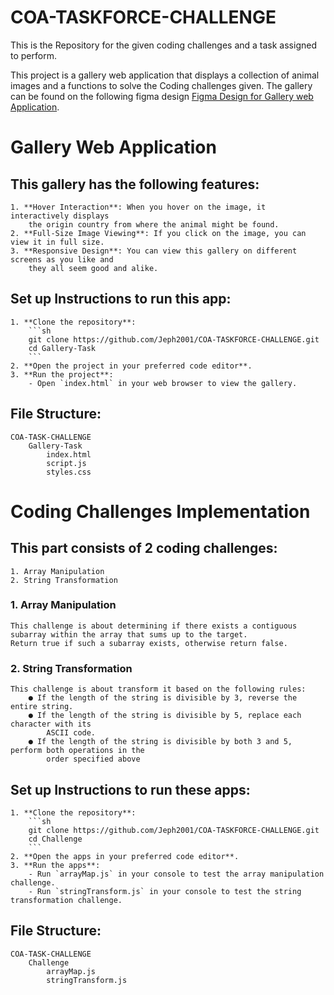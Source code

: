 # COA-TASKFORCE-CHALLENGE

This is the Repository for the given coding challenges and a task assigned to perform.

This project is a gallery web application that displays a collection of animal images and  a functions to solve the Coding challenges given. The gallery can be found on the following figma
design [Figma Design for Gallery web Application](https://www.figma.com/design/XF6xlvvHBv12WFveDjVoso/COA-Take-home-Challenge?node-id=0-1). 

# Gallery Web Application

## This  gallery has the following features:
    1. **Hover Interaction**: When you hover on the image, it interactively displays 
        the origin country from where the animal might be found.
    2. **Full-Size Image Viewing**: If you click on the image, you can view it in full size.
    3. **Responsive Design**: You can view this gallery on different screens as you like and
        they all seem good and alike.

## Set up Instructions to run this app:
    1. **Clone the repository**:
        ```sh
        git clone https://github.com/Jeph2001/COA-TASKFORCE-CHALLENGE.git
        cd Gallery-Task
        ```
    2. **Open the project in your preferred code editor**.
    3. **Run the project**:
        - Open `index.html` in your web browser to view the gallery.

## File Structure:
    COA-TASK-CHALLENGE
        Gallery-Task
            index.html
            script.js
            styles.css



# Coding Challenges Implementation


## This part consists of 2 coding challenges:

    1. Array Manipulation
    2. String Transformation

### 1. Array Manipulation
    This challenge is about determining if there exists a contiguous
    subarray within the array that sums up to the target. 
    Return true if such a subarray exists, otherwise return false.

### 2. String Transformation
    This challenge is about transform it based on the following rules:
        ● If the length of the string is divisible by 3, reverse the entire string.
        ● If the length of the string is divisible by 5, replace each character with its
            ASCII code.
        ● If the length of the string is divisible by both 3 and 5, perform both operations in the
            order specified above


## Set up Instructions to run these apps:
    1. **Clone the repository**:
        ```sh
        git clone https://github.com/Jeph2001/COA-TASKFORCE-CHALLENGE.git
        cd Challenge
        ```
    2. **Open the apps in your preferred code editor**.
    3. **Run the apps**:
        - Run `arrayMap.js` in your console to test the array manipulation challenge.
        - Run `stringTransform.js` in your console to test the string transformation challenge.

## File Structure:
    COA-TASK-CHALLENGE
        Challenge
            arrayMap.js
            stringTransform.js
            



